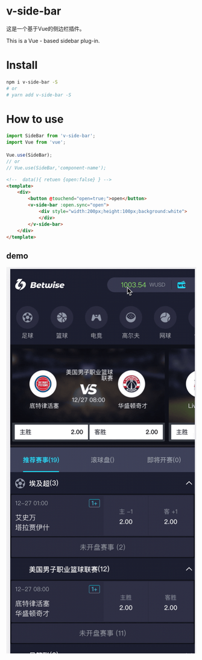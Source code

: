 # v-side-bar

这是一个基于Vue的侧边栏插件。

This is a Vue - based sidebar plug-in.

# Install

```bash
npm i v-side-bar -S
# or
# yarn add v-side-bar -S
```

# How to use

```js
import SideBar from 'v-side-bar';
import Vue from 'vue';

Vue.use(SideBar);
// or
// Vue.use(SideBar,'component-name');
```


```html
<!--  data(){ retuen {open:false} } -->
<template>
    <div>
        <button @touchend="open=true;">open</button>
        <v-side-bar :open.sync="open">
            <div style="width:200px;height:100px;background:white">
            </div>
        </v-side-bar>
    </div>
</template>
```

## demo

![demo-gif](https://github.com/PsChina/utility/blob/master/img/side-bar-demo.gif)